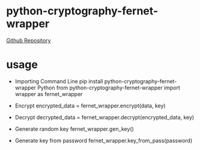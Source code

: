 # python-cryptography-fernet-wrapper
[Github Repository](https://github.com/KrazyKirby99999/python-cryptography-fernet-wrapper)
# usage
* Importing
    Command Line
        pip install python-cryptography-fernet-wrapper
    Python
        from python-cryptography-fernet-wrapper import wrapper as fernet_wrapper

* Encrypt
    encrypted_data = fernet_wrapper.encrypt(data, key)

* Decrypt
    decrypted_data = fernet_wrapper.decrypt(encrypted_data, key)

* Generate random key
    fernet_wrapper.gen_key()

* Generate key from password
    fernet_wrapper.key_from_pass(password)